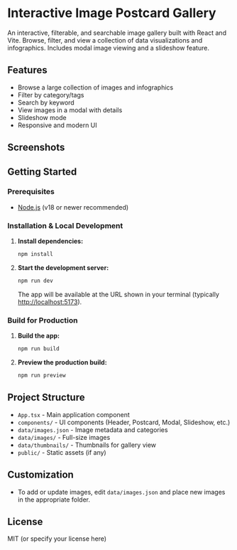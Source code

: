 # Interactive Image Postcard Gallery

An interactive, filterable, and searchable image gallery built with React and Vite. Browse, filter, and view a collection of data visualizations and infographics. Includes modal image viewing and a slideshow feature.

## Features

- Browse a large collection of images and infographics
- Filter by category/tags
- Search by keyword
- View images in a modal with details
- Slideshow mode
- Responsive and modern UI

## Screenshots

<!-- Optionally add screenshots here -->

## Getting Started

### Prerequisites

- [Node.js](https://nodejs.org/) (v18 or newer recommended)

### Installation & Local Development

1. **Install dependencies:**

   ```sh
   npm install
   ```

2. **Start the development server:**

   ```sh
   npm run dev
   ```

   The app will be available at the URL shown in your terminal (typically <http://localhost:5173>).

### Build for Production

1. **Build the app:**

   ```sh
   npm run build
   ```

2. **Preview the production build:**

   ```sh
   npm run preview
   ```

## Project Structure

- `App.tsx` - Main application component
- `components/` - UI components (Header, Postcard, Modal, Slideshow, etc.)
- `data/images.json` - Image metadata and categories
- `data/images/` - Full-size images
- `data/thumbnails/` - Thumbnails for gallery view
- `public/` - Static assets (if any)

## Customization

- To add or update images, edit `data/images.json` and place new images in the appropriate folder.

## License

MIT (or specify your license here)
